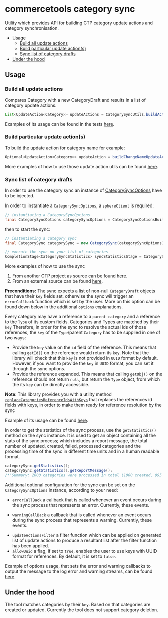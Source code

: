 # commercetools category sync

Utility which provides API for building CTP category update actions and category synchronisation.

<!-- START doctoc generated TOC please keep comment here to allow auto update -->
<!-- DON'T EDIT THIS SECTION, INSTEAD RE-RUN doctoc TO UPDATE -->

  - [Usage](#usage)
    - [Build all update actions](#build-all-update-actions)
    - [Build particular update action(s)](#build-particular-update-actions)
    - [Sync list of category drafts](#sync-list-of-category-drafts)
  - [Under the hood](#under-the-hood)

<!-- END doctoc generated TOC please keep comment here to allow auto update -->

## Usage

### Build all update actions

Compares Category with a new CategoryDraft and results in a list of category update actions. 
```java
List<UpdateAction<Category>> updateActions = CategorySyncUtils.buildActions(category, categoryDraft, categorySyncOptions);
```

Examples of its usage can be found in the tests 
[here](https://github.com/commercetools/commercetools-sync-java/blob/master/src/test/java/com/commercetools/sync/categories/utils/CategorySyncUtilsTest.java).


### Build particular update action(s)

To build the update action for category name for example:
````java
Optional<UpdateAction<Category>> updateAction = buildChangeNameUpdateAction(oldCategory, categoryDraft);
````
More examples of how to use those update action utils can be found [here](https://github.com/commercetools/commercetools-sync-java/tree/master/src/integration-test/java/com/commercetools/sync/integration/externalsource/categories/updateactionutils).

### Sync list of category drafts

In order to use the category sync an instance of
[CategorySyncOptions](https://github.com/commercetools/commercetools-sync-java/blob/master/src/main/java/com/commercetools/sync/categories/CategorySyncOptions.java) have to be injected.

In order to instantiate a `CategorySyncOptions`, a `sphereClient` is required:
````java
// instantiating a CategorySyncOptions
final CategorySyncOptions categorySyncOptions = CategorySyncOptionsBuilder.of(sphereClient).build();
````

then to start the sync:
````java
// instantiating a category sync
final CategorySync categorySync = new CategorySync(categorySyncOptions);

// execute the sync on your list of categories
CompletionStage<CategorySyncStatistics> syncStatisticsStage = CategorySynccategorySync.sync(categoryDrafts);
````
More examples of how to use the sync 
1. From another CTP project as source can be found [here](https://github.com/commercetools/commercetools-sync-java/blob/master/src/integration-test/java/com/commercetools/sync/integration/ctpprojectsource/categories/CategorySyncIT.java).
2. From an external source can be found [here](https://github.com/commercetools/commercetools-sync-java/blob/master/src/integration-test/java/com/commercetools/sync/integration/externalsource/categories/CategorySyncIT.java).

**Preconditions:** The sync expects a list of non-null `CategoryDraft` objects that have their `key` fields set, otherwise
 the sync will trigger an `errorCallback` function which is set by the user. More on this option can be found down below
 in the additional `options` explanations.
 
 Every category may have a reference to a `parent category` and a reference to the `Type` of its custom fields. Categories 
and Types are matched by their `key` Therefore, in order for the sync to resolve the 
 actual ids of those references, the `key` of the `Type`/parent `Category` has to be supplied in one of two ways:
 - Provide the `key` value on the `id` field of the reference. This means that calling `getId()` on the
 reference would return its `key`. Note that the library will check that this `key` is not 
 provided in `UUID` format by default. However, if you want to provide the `key` in `UUID` format, you can
  set it through the sync options. <!--TODO Different example of sync performed that way can be found [here]().-->
 - Provide the reference expanded. This means that calling `getObj()` on the reference should not return `null`,
  but return the `Type` object, from which the its `key` can be directly accessible.  

**Note**: This library provides you with a utility method 
 [`replaceCategoriesReferenceIdsWithKeys`](https://commercetools.github.io/commercetools-sync-java/v/0.0.2/com/commercetools/sync/commons/utils/SyncUtils.html#replaceCategoriesReferenceIdsWithKeys-java.util.List-)
 that replaces the references id fields with keys, in order to make them ready for reference resolution by the sync
  
Example of its usage can be found [here](https://github.com/commercetools/commercetools-sync-java/blob/master/src/integration-test/java/com/commercetools/sync/integration/ctpprojectsource/categories/CategorySyncIT.java#L115).


In order to get the statistics of the sync process, use the `getStatistics()` method on the sync instance. It is used 
to get an object containing all the stats of the sync process; which includes a report message, the total number of updated, created, 
failed, processed categories and the processing time of the sync in different time units and in a
human readable format.
````java
categorySync.getStatistics();
categorySync.getStatistics().getReportMessage(); 
/*"Summary: 2000 categories were processed in total (1000 created, 995 updated and 5 categories failed to sync)."*/
````

Additional optional configuration for the sync can be set on the `CategorySyncOptions` instance, according to your 
need:
- `errorCallBack`
a callback that is called whenever an event occurs during the sync process that represents an error. Currently, these 
events.

- `warningCallBack` 
a callback that is called whenever an event occurs during the sync process that represents a warning. Currently, these 
events.
<!--
- `removeOtherLocales`
a flag which enables the sync module to add additional localizations without deleting existing ones, if set to `false`. 
If set to `true`, which is the default value of the option, it deletes the existing object properties.
- `removeOtherSetEntries`
a flag which enables the sync module to add additional Set entries without deleting existing ones, if set to `false`. 
If set to `true`, which is the default value of the option, it deletes the existing Set entries.
- `removeOtherCollectionEntries`
a flag which enables the sync module to add collection (e.g. Assets, Images etc.) entries without deleting existing 
ones, if set to `false`. If set to `true`, which is the default value of the option, it deletes the existing collection 
entries.
- `removeOtherProperties`
a flag which enables the sync module to add additional object properties (e.g. custom fields, etc..) without deleting 
existing ones, if set to `false`. If set to `true`, which is the default value of the option, it deletes the existing 
object properties. -->
- `updateActionsFilter`
a filter function which can be applied on generated list of update actions to produce a resultant list after the filter 
function has been applied.
- `allowUuid`
a flag, if set to `true`, enables the user to use keys with UUID format for references. By default, it is set to `false`.

Example of options usage, that sets the error and warning callbacks to output the message to the log error and warning 
 streams, can be found [here](https://github.com/commercetools/commercetools-sync-java/blob/master/src/integration-test/java/com/commercetools/sync/integration/externalsource/categories/CategorySyncIT.java#L79-L82).

## Under the hood

The tool matches categories by their `key`. Based on that categories are created or 
updated. Currently the tool does not support category deletion.